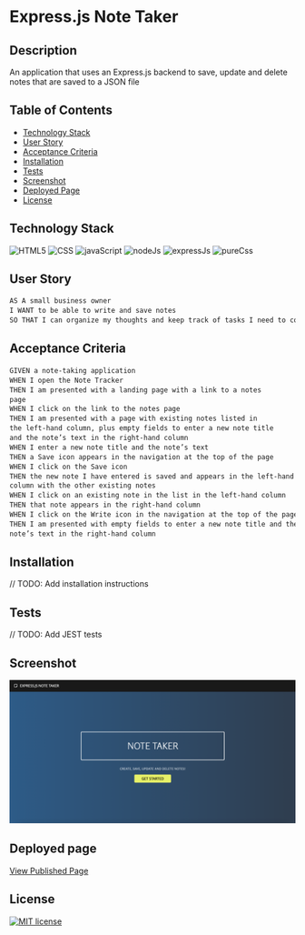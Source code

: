 # Express.js Note Taker

## Description

An application that uses an Express.js backend to save, update and delete notes that are saved to a JSON file

  ## Table of Contents
  * [Technology Stack](#technology-stack)
  * [User Story](#user-story)
  * [Acceptance Criteria](#acceptance-criteria)
  * [Installation](#installation)
  * [Tests](#tests)
  * [Screenshot](#screenshot)
  * [Deployed Page](#deployed-page)
  * [License](#license)

## Technology Stack

![HTML5](https://img.shields.io/badge/-HTML5-61DAFB?color=red&style=flat)
![CSS](https://img.shields.io/badge/-CSS-61DAFB?color=orange&style=flat)
![javaScript](https://img.shields.io/badge/-JavaScript-61DAFB?color=yellow&style=flat)
![nodeJs](https://img.shields.io/badge/-NodeJS-61DAFB?color=green&style=flat)
![expressJs](https://img.shields.io/badge/-ExpressJS-61DAFB?color=blue&style=flat)
![pureCss](https://img.shields.io/badge/-Pure.css-61DAFB?color=purple&style=flat)

## User Story

```md
AS A small business owner
I WANT to be able to write and save notes
SO THAT I can organize my thoughts and keep track of tasks I need to complete
```

## Acceptance Criteria

```md
GIVEN a note-taking application
WHEN I open the Note Tracker
THEN I am presented with a landing page with a link to a notes  
page
WHEN I click on the link to the notes page
THEN I am presented with a page with existing notes listed in  
the left-hand column, plus empty fields to enter a new note title  
and the note’s text in the right-hand column
WHEN I enter a new note title and the note’s text
THEN a Save icon appears in the navigation at the top of the page
WHEN I click on the Save icon
THEN the new note I have entered is saved and appears in the left-hand  
column with the other existing notes
WHEN I click on an existing note in the list in the left-hand column
THEN that note appears in the right-hand column
WHEN I click on the Write icon in the navigation at the top of the page
THEN I am presented with empty fields to enter a new note title and the  
note’s text in the right-hand column
```

## Installation

// TODO: Add installation instructions

## Tests

// TODO: Add JEST tests

## Screenshot

![NoteTakerScreenshot](./public/images/finished-product.png)

## Deployed page

[View Published Page](https://keller-note-taker.herokuapp.com/)

## License

  [![MIT license](https://img.shields.io/badge/License-MIT-purple.svg)](https://lbesson.mit-license.org/)